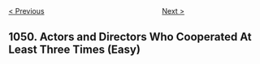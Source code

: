 <!--|This file generated by command(leetcode description); DO NOT EDIT.    |-->
<!--+----------------------------------------------------------------------+-->
<!--|@author    openset <openset.wang@gmail.com>                           |-->
<!--|@link      https://github.com/openset                                 |-->
<!--|@home      https://github.com/openset/leetcode                        |-->
<!--+----------------------------------------------------------------------+-->

[< Previous](https://github.com/openset/leetcode/tree/master/problems/last-stone-weight-ii "Last Stone Weight II")
　　　　　　　　　　　　　　　　
[Next >](https://github.com/openset/leetcode/tree/master/problems/height-checker "Height Checker")

## 1050. Actors and Directors Who Cooperated At Least Three Times (Easy)


